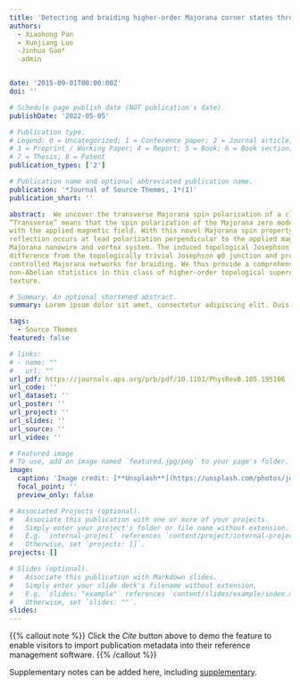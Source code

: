 ```yaml
---
title: 'Detecting and braiding higher-order Majorana corner states through their spin degree of freedom'
authors:
  - Xiaohong Pan
  - Xunjiang Luo
  -Jinhua Gao*
  -admin


date: '2015-09-01T00:00:00Z'
doi: ''

# Schedule page publish date (NOT publication's date).
publishDate: '2022-05-05'

# Publication type.
# Legend: 0 = Uncategorized; 1 = Conference paper; 2 = Journal article;
# 3 = Preprint / Working Paper; 4 = Report; 5 = Book; 6 = Book section;
# 7 = Thesis; 8 = Patent
publication_types: ['2']

# Publication name and optional abbreviated publication name.
publication: '*Journal of Source Themes, 1*(1)'
publication_short: ''

abstract:  We uncover the transverse Majorana spin polarization of a class of higher-order topological superconductors.
“Transverse” means that the spin polarization of the Majorana zero modes is perpendicular instead of parallel
with the applied magnetic field. With this novel Majorana spin property, we predict the spin-selective Andreev
reflection occurs at lead polarization perpendicular to the applied magnetic field, in sharp contrast to that in the
Majorana nanowire and vortex system. The induced topological Josephson φ0 junction shows the qualitative
difference from the topologically trivial Josephson φ0 junction and provides benefits in constructing all electronically
controlled Majorana networks for braiding. We thus provide a comprehensive scheme for probing
non-Abelian statistics in this class of higher-order topological superconductors with transverse Majorana spin
texture.

# Summary. An optional shortened abstract.
summary: Lorem ipsum dolor sit amet, consectetur adipiscing elit. Duis posuere tellus ac convallis placerat. Proin tincidunt magna sed ex sollicitudin condimentum.

tags:
  - Source Themes
featured: false

# links:
# - name: ""
#   url: ""
url_pdf: https://journals.aps.org/prb/pdf/10.1103/PhysRevB.105.195106
url_code: ''
url_dataset: ''
url_poster: ''
url_project: ''
url_slides: ''
url_source: ''
url_video: ''

# Featured image
# To use, add an image named `featured.jpg/png` to your page's folder.
image:
  caption: 'Image credit: [**Unsplash**](https://unsplash.com/photos/jdD8gXaTZsc)'
  focal_point: ''
  preview_only: false

# Associated Projects (optional).
#   Associate this publication with one or more of your projects.
#   Simply enter your project's folder or file name without extension.
#   E.g. `internal-project` references `content/project/internal-project/index.md`.
#   Otherwise, set `projects: []`.
projects: []

# Slides (optional).
#   Associate this publication with Markdown slides.
#   Simply enter your slide deck's filename without extension.
#   E.g. `slides: "example"` references `content/slides/example/index.md`.
#   Otherwise, set `slides: ""`.
slides:
---
```


{{% callout note %}}
Click the _Cite_ button above to demo the feature to enable visitors to import publication metadata into their reference management software.
{{% /callout %}}

Supplementary notes can be added here, including [supplementary](https://journals.aps.org/prb/supplemental/10.1103/PhysRevB.105.L180502/Supplementary_material.pdf).
